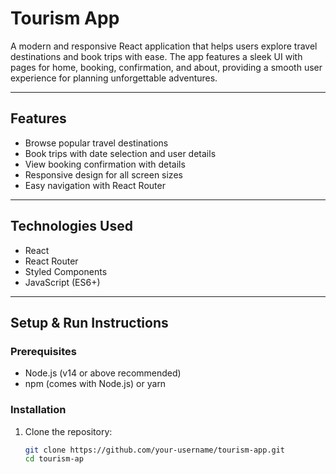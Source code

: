 # Tourism App

A modern and responsive React application that helps users explore travel destinations and book trips with ease. The app features a sleek UI with pages for home, booking, confirmation, and about, providing a smooth user experience for planning unforgettable adventures.

---

## Features

- Browse popular travel destinations
- Book trips with date selection and user details
- View booking confirmation with details
- Responsive design for all screen sizes
- Easy navigation with React Router

---

## Technologies Used

- React
- React Router
- Styled Components
- JavaScript (ES6+)

---

## Setup & Run Instructions

### Prerequisites

- Node.js (v14 or above recommended)
- npm (comes with Node.js) or yarn

### Installation

1. Clone the repository:

   ```bash
   git clone https://github.com/your-username/tourism-app.git
   cd tourism-ap
